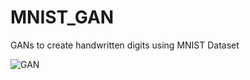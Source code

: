 # MNIST_GAN
GANs to create handwritten digits using MNIST Dataset

![GAN](https://user-images.githubusercontent.com/44821150/136704662-553013bd-e3a1-4e1c-8764-779468f72bb9.JPG)
